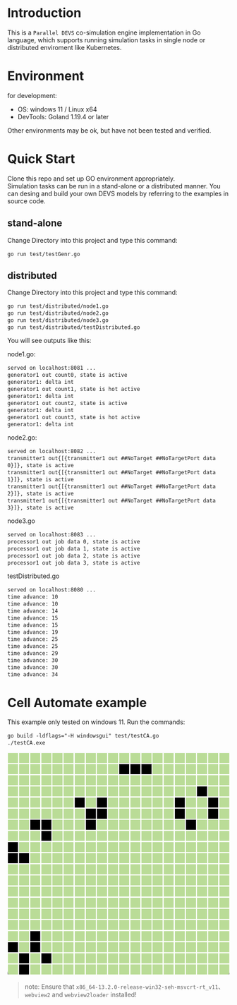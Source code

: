 # Introduction

This is a `Parallel DEVS` co-simulation engine implementation in Go language, which supports running simulation tasks in single node or distributed enviroment like Kubernetes.

# Environment

for development:
+ OS: windows 11 / Linux x64
+ DevTools: Goland 1.19.4 or later

Other environments may be ok, but have not been tested and verified.

# Quick Start

Clone this repo and set up GO environment appropriately.  
Simulation tasks can be run in a stand-alone or a distributed manner.
You can desing and build your own DEVS models by referring to the examples in source code.
## stand-alone
Change Directory into this project and type this command:
```shell
go run test/testGenr.go
```
## distributed
Change Directory into this project and type this command:
```shell
go run test/distributed/node1.go
go run test/distributed/node2.go
go run test/distributed/node3.go
go run test/distributed/testDistributed.go

```
You will see outputs like this:

node1.go:
```text
served on localhost:8081 ...
generator1 out count0, state is active
generator1: delta int
generator1 out count1, state is hot active
generator1: delta int
generator1 out count2, state is active
generator1: delta int
generator1 out count3, state is hot active
generator1: delta int
```
node2.go:
```text
served on localhost:8082 ...
transmitter1 out{[{transmitter1 out ##NoTarget ##NoTargetPort data 0}]}, state is active
transmitter1 out{[{transmitter1 out ##NoTarget ##NoTargetPort data 1}]}, state is active
transmitter1 out{[{transmitter1 out ##NoTarget ##NoTargetPort data 2}]}, state is active
transmitter1 out{[{transmitter1 out ##NoTarget ##NoTargetPort data 3}]}, state is active
```

node3.go
```text
served on localhost:8083 ...
processor1 out job data 0, state is active
processor1 out job data 1, state is active
processor1 out job data 2, state is active
processor1 out job data 3, state is active
```

testDistributed.go
```text
served on localhost:8080 ...
time advance: 10
time advance: 10
time advance: 14
time advance: 15
time advance: 15
time advance: 19
time advance: 25
time advance: 25
time advance: 29
time advance: 30
time advance: 30
time advance: 34

```

# Cell Automate example
This example only tested on windows 11. Run the commands:
```shell
go build -ldflags="-H windowsgui" test/testCA.go
./testCA.exe
```

![运行结果](./README.png)

> note: Ensure that `x86_64-13.2.0-release-win32-seh-msvcrt-rt_v11`、 `webview2` and `webview2loader` installed!


